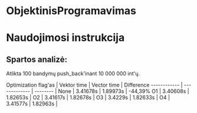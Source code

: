 # ObjektinisProgramavimas

# Naudojimosi instrukcija

## Spartos analizė:
Atlikta 100 bandymų push_back'inant 10 000 000 int'ų.

Optimization flag'as | Vektor time | Vector time | Difference
------------ | ------------- | -------- |
None |    3.41678s      | 1.89973s  | -44,39%
O1 | 3.40608s |     1.82653s |
O2 | 3.41617s |    1.82678s |
O3 | 3.4229s   |   1.82633s |
O4 | 3.41577s |     1.82963s |







